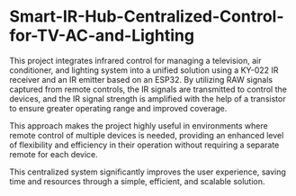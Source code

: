 # Smart-IR-Hub-Centralized-Control-for-TV-AC-and-Lighting
This project integrates infrared control for managing a television, air conditioner, and lighting system into a unified solution using a KY-022 IR receiver and an IR emitter based on an ESP32. By utilizing RAW signals captured from remote controls, the IR signals are transmitted to control the devices, and the IR signal strength is amplified with the help of a transistor to ensure greater operating range and improved coverage.

This approach makes the project highly useful in environments where remote control of multiple devices is needed, providing an enhanced level of flexibility and efficiency in their operation without requiring a separate remote for each device.

This centralized system significantly improves the user experience, saving time and resources through a simple, efficient, and scalable solution.
